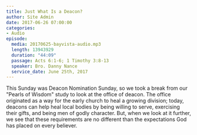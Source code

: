 ```yaml
---
title: Just What Is a Deacon?
author: Site Admin
date: 2017-06-26 07:00:00
categories:
- Audio
episode:
  media: 20170625-bayvista-audio.mp3
  length: 13943929
  duration: "44:09"
  passage: Acts 6:1-6; 1 Timothy 3:8-13
  speaker: Bro. Danny Nance
  service_date: June 25th, 2017
---
```

This Sunday was Deacon Nomination Sunday, so we took a break from our "Pearls of Wisdom" study to look at the office of deacon. The office originated as a way for the early church to heal a growing division; today, deacons can help heal local bodies by being willing to serve, exercising their gifts, and being men of godly character. But, when we look at it further, we see that these requirements are no different than the expectations God has placed on every believer.